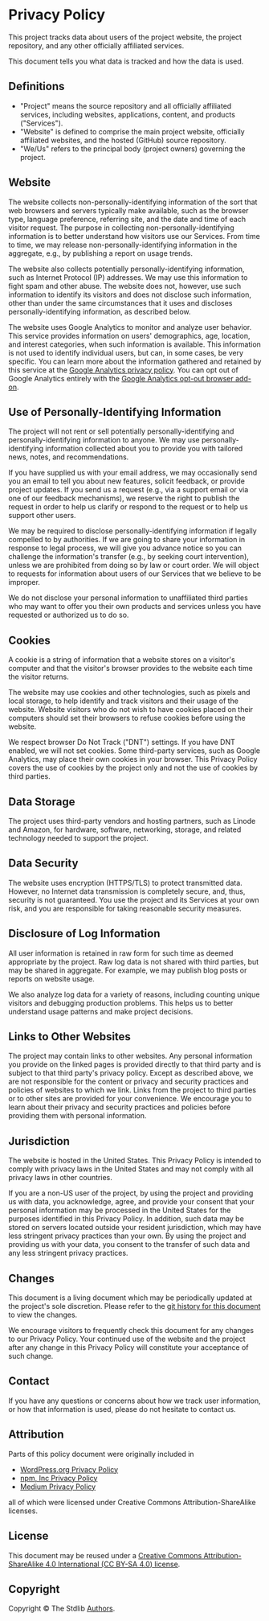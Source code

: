 # Privacy Policy

This project tracks data about users of the project website, the project repository, and any other officially affiliated services.

This document tells you what data is tracked and how the data is used.

## Definitions

-   "Project" means the source repository and all officially affiliated services, including websites, applications, content, and products ("Services").
-   "Website" is defined to comprise the main project website, officially affiliated websites, and the hosted (GitHub) source repository.
-   "We/Us" refers to the principal body (project owners) governing the project.

## Website

The website collects non-personally-identifying information of the sort that web browsers and servers typically make available, such as the browser type, language preference, referring site, and the date and time of each visitor request. The purpose in collecting non-personally-identifying information is to better understand how visitors use our Services. From time to time, we may release non-personally-identifying information in the aggregate, e.g., by publishing a report on usage trends.

The website also collects potentially personally-identifying information, such as Internet Protocol (IP) addresses. We may use this information to fight spam and other abuse. The website does not, however, use such information to identify its visitors and does not disclose such information, other than under the same circumstances that it uses and discloses personally-identifying information, as described below.

The website uses Google Analytics to monitor and analyze user behavior. This service provides information on users' demographics, age, location, and interest categories, when such information is available. This information is not used to identify individual users, but can, in some cases, be very specific. You can learn more about the information gathered and retained by this service at the [Google Analytics privacy policy][google-analytics-privacy-policy]. You can opt out of Google Analytics entirely with the [Google Analytics opt-out browser add-on][google-analytics-opt-out-browser-add-on].

## Use of Personally-Identifying Information

The project will not rent or sell potentially personally-identifying and personally-identifying information to anyone. We may use personally-identifying information collected about you to provide you with tailored news, notes, and recommendations.

If you have supplied us with your email address, we may occasionally send you an email to tell you about new features, solicit feedback, or provide project updates. If you send us a request (e.g., via a support email or via one of our feedback mechanisms), we reserve the right to publish the request in order to help us clarify or respond to the request or to help us support other users.

We may be required to disclose personally-identifying information if legally compelled to by authorities. If we are going to share your information in response to legal process, we will give you advance notice so you can challenge the information's transfer (e.g., by seeking court intervention), unless we are prohibited from doing so by law or court order. We will object to requests for information about users of our Services that we believe to be improper.

We do not disclose your personal information to unaffiliated third parties who may want to offer you their own products and services unless you have requested or authorized us to do so.

## Cookies

A cookie is a string of information that a website stores on a visitor's computer and that the visitor's browser provides to the website each time the visitor returns.

The website may use cookies and other technologies, such as pixels and local storage, to help identify and track visitors and their usage of the website. Website visitors who do not wish to have cookies placed on their computers should set their browsers to refuse cookies before using the website.

We respect browser Do Not Track ("DNT") settings. If you have DNT enabled, we will not set cookies. Some third-party services, such as Google Analytics, may place their own cookies in your browser. This Privacy Policy covers the use of cookies by the project only and not the use of cookies by third parties.

## Data Storage

The project uses third-party vendors and hosting partners, such as Linode and Amazon, for hardware, software, networking, storage, and related technology needed to support the project.

## Data Security

The website uses encryption (HTTPS/TLS) to protect transmitted data. However, no Internet data transmission is completely secure, and, thus, security is not guaranteed. You use the project and its Services at your own risk, and you are responsible for taking reasonable security measures.

## Disclosure of Log Information

All user information is retained in raw form for such time as deemed appropriate by the project. Raw log data is not shared with third parties, but may be shared in aggregate. For example, we may publish blog posts or reports on website usage.

We also analyze log data for a variety of reasons, including counting unique visitors and debugging production problems. This helps us to better understand usage patterns and make project decisions.

## Links to Other Websites

The project may contain links to other websites. Any personal information you provide on the linked pages is provided directly to that third party and is subject to that third party's privacy policy. Except as described above, we are not responsible for the content or privacy and security practices and policies of websites to which we link. Links from the project to third parties or to other sites are provided for your convenience. We encourage you to learn about their privacy and security practices and policies before providing them with personal information.

## Jurisdiction

The website is hosted in the United States. This Privacy Policy is intended to comply with privacy laws in the United States and may not comply with all privacy laws in other countries.

If you are a non-US user of the project, by using the project and providing us with data, you acknowledge, agree, and provide your consent that your personal information may be processed in the United States for the purposes identified in this Privacy Policy. In addition, such data may be stored on servers located outside your resident jurisdiction, which may have less stringent privacy practices than your own. By using the project and providing us with your data, you consent to the transfer of such data and any less stringent privacy practices.

## Changes

This document is a living document which may be periodically updated at the project's sole discretion. Please refer to the [git history for this document][stdlib-git-commit-log-privacy-policy] to view the changes.

We encourage visitors to frequently check this document for any changes to our Privacy Policy. Your continued use of the website and the project after any change in this Privacy Policy will constitute your acceptance of such change.

## Contact

If you have any questions or concerns about how we track user information, or how that information is used, please do not hesitate to contact us.

## Attribution

Parts of this policy document were originally included in

-   [WordPress.org Privacy Policy][wordpress-privacy-policy]
-   [npm, Inc Privacy Policy][npm-privacy-policy]
-   [Medium Privacy Policy][medium-privacy-policy]

all of which were licensed under Creative Commons Attribution-ShareAlike licenses.

## License

This document may be reused under a [Creative Commons Attribution-ShareAlike 4.0 International (CC BY-SA 4.0) license][cc-by-sa-4.0].

## Copyright

Copyright © The Stdlib [Authors][stdlib-authors].

<section class="links">

[google-analytics-privacy-policy]: https://support.google.com/analytics/answer/2700409?hl=en&utm_id=ad

[google-analytics-opt-out-browser-add-on]: https://support.google.com/analytics/answer/181881?hl=en&ref_topic=2919631

[stdlib-git-commit-log-privacy-policy]: https://github.com/stdlib-js/stdlib/commits/develop/PRIVACY

[wordpress-privacy-policy]: https://wordpress.org/about/privacy/

[npm-privacy-policy]: https://www.npmjs.com/policies/privacy

[medium-privacy-policy]: https://github.com/Medium/medium-policy/blob/3c76f50e5e6a529c8352c85c9ed596ef95f863b7/privacy-policy.md

[stdlib-authors]: https://github.com/stdlib-js/stdlib/graphs/contributors

[cc-by-sa-4.0]: https://creativecommons.org/licenses/by-sa/4.0/

</section>

<!-- /.links -->
